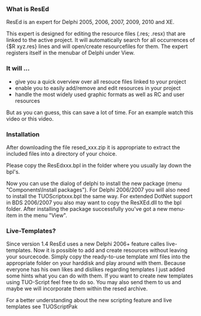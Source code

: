 ### What is ResEd ###

ResEd is an expert for Delphi 2005, 2006, 2007, 2009, 2010 and XE.

This expert is designed for editing the resource files (.res; .resx) that are linked to the active project. It will automatically search for all occurrences of {$R xyz.res} lines and will open/create resourcefiles for them. The expert registers itself in the menubar of Delphi under View.

### It will ... ###

  * give you a quick overview over all resouce files linked to your project
  * enable you to easily add/remove and edit resources in your project
  * handle the most widely used graphic formats as well as RC and user resources

But as you can guess, this can save a lot of time. For an example watch this video or this video.

### Installation ###

After downloading the file resed\_xxx.zip it is appropriate to extract the included files into a directory of your choice.

Please copy the ResEdxxx.bpl in the folder where you usually lay down the bpl's.

Now you can use the dialog of delphi to install the new package (menu "Components\Install packages"). For Delphi 2006/2007 you will also need to install the TUOScriptxxx.bpl the same way.
For extended DotNet support in BDS 2006/2007 you also may want to copy the ResXEd.dll to the bpl folder.
After installing the package successfully you've got a new menu-item in the menu "View".

### Live-Templates? ###

Since version 1.4 ResEd uses a new Delphi 2006+ feature calles live-templates. Now it is possible to add and create resources without leaving your sourcecode. Simply copy the ready-to-use template xml files into the appropriate folder on your harddisk and play around with them. Because everyone has his own likes and dislikes regarding templates I just added some hints what you can do with them. If you want to create new templates using TUO-Script feel free to do so. You may also send them to us and maybe we will incorporate them within the resed archive.

For a better understanding about the new scripting feature and live templates see TUOScriptPak